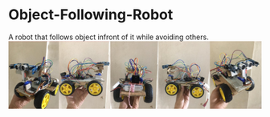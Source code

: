 # Object-Following-Robot
A robot that follows object infront of it while avoiding others.
![](Screenshot_1.png)

